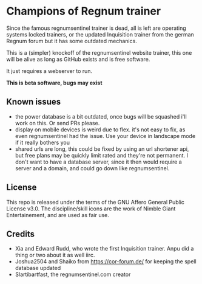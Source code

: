 # Champions of Regnum trainer

Since the famous regnumsentinel trainer is dead, all is left are operating
systems locked trainers, or the updated Inquisition trainer from the german
Regnum forum but it has some outdated mechanics.

This is a (simpler) knockoff of the regnumsentinel website trainer, this one will
be alive as long as GitHub exists and is free software.

It just requires a webserver to run.

**This is beta software, bugs may exist**

## Known issues

* the power database is a bit outdated, once bugs will be squashed i'll work on this. Or send PRs
  please.
* display on mobile devices is weird due to flex. it's not easy to fix, as
  even regnumsentinel had the issue. Use your device in landscape mode if it
  really bothers you
* shared urls are long, this could be fixed by using an url shortener api,
  but free plans may be quickly limit rated and they're not permanent. I don't want to have a
  database server, since it then would require a server and a domain, and could go down
  like regnumsentinel.
  
## License

   This repo is released under the terms of the GNU Affero General Public License v3.0.
   The discipline/skill icons are the work of Nimble Giant Entertainement, and are used
   as fair use.

## Credits

* Xia and Edward Rudd, who wrote the first Inquisition trainer. Anpu did a
  thing or two about it as well iirc.
* Joshua2504 and Shaiko from https://cor-forum.de/ for keeping the spell database
  updated
* Slartibartfast, the regnumsentinel.com creator
